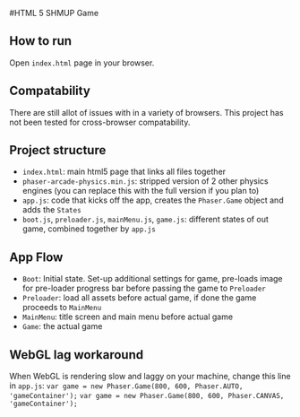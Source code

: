 #HTML 5 SHMUP Game

## How to run
Open `index.html` page in your browser.

## Compatability
There are still allot of issues with in a variety of browsers.
This project has not been tested for cross-browser compatability.

## Project structure
- `index.html`: main html5 page that links all files together
- `phaser-arcade-physics.min.js`: stripped version of 2 other physics engines (you can replace this with the full version if you plan to)
- `app.js`: code that kicks off the app, creates the `Phaser.Game` object and adds the `States`
- `boot.js`, `preloader.js`, `mainMenu.js`, `game.js`: different states of out game, combined together by `app.js`

## App Flow
- `Boot`: Initial state. Set-up additional settings for game, pre-loads image for pre-loader progress bar before passing the game to `Preloader`
- `Preloader`: load all assets before actual game, if done the game proceeds to `MainMenu`
- `MainMenu`: title screen and main menu before actual game
- `Game`: the actual game

## WebGL lag workaround
When WebGL is rendering slow and laggy on your machine, change this line in `app.js`:
`var game = new Phaser.Game(800, 600, Phaser.AUTO, 'gameContainer');`
`var game = new Phaser.Game(800, 600, Phaser.CANVAS, 'gameContainer');`

